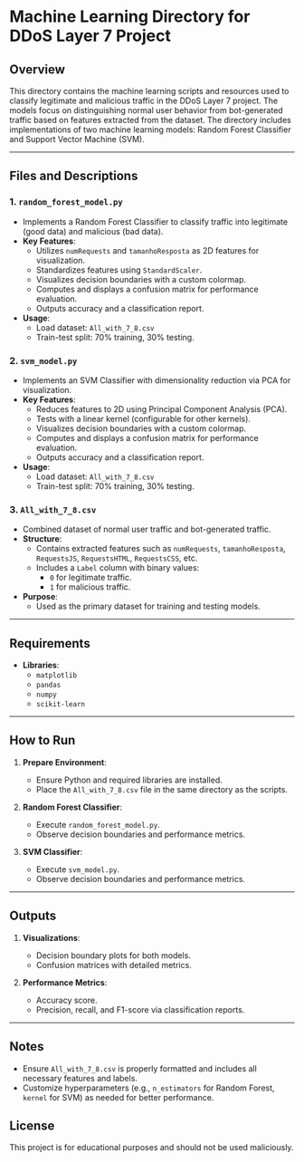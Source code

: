 # Machine Learning Directory for DDoS Layer 7 Project

## Overview

This directory contains the machine learning scripts and resources used to classify legitimate and malicious traffic in the DDoS Layer 7 project. The models focus on distinguishing normal user behavior from bot-generated traffic based on features extracted from the dataset. The directory includes implementations of two machine learning models: Random Forest Classifier and Support Vector Machine (SVM).

---

## Files and Descriptions

### 1. `random_forest_model.py`

- Implements a Random Forest Classifier to classify traffic into legitimate (good data) and malicious (bad data).
- **Key Features**:
  - Utilizes `numRequests` and `tamanhoResposta` as 2D features for visualization.
  - Standardizes features using `StandardScaler`.
  - Visualizes decision boundaries with a custom colormap.
  - Computes and displays a confusion matrix for performance evaluation.
  - Outputs accuracy and a classification report.
- **Usage**:
  - Load dataset: `All_with_7_8.csv`
  - Train-test split: 70% training, 30% testing.

### 2. `svm_model.py`

- Implements an SVM Classifier with dimensionality reduction via PCA for visualization.
- **Key Features**:
  - Reduces features to 2D using Principal Component Analysis (PCA).
  - Tests with a linear kernel (configurable for other kernels).
  - Visualizes decision boundaries with a custom colormap.
  - Computes and displays a confusion matrix for performance evaluation.
  - Outputs accuracy and a classification report.
- **Usage**:
  - Load dataset: `All_with_7_8.csv`
  - Train-test split: 70% training, 30% testing.

### 3. `All_with_7_8.csv`

- Combined dataset of normal user traffic and bot-generated traffic.
- **Structure**:
  - Contains extracted features such as `numRequests`, `tamanhoResposta`, `RequestsJS`, `RequestsHTML`, `RequestsCSS`, etc.
  - Includes a `Label` column with binary values:
    - `0` for legitimate traffic.
    - `1` for malicious traffic.
- **Purpose**:
  - Used as the primary dataset for training and testing models.

---

## Requirements

- **Libraries**:
  - `matplotlib`
  - `pandas`
  - `numpy`
  - `scikit-learn`

---

## How to Run

1. **Prepare Environment**:
   - Ensure Python and required libraries are installed.
   - Place the `All_with_7_8.csv` file in the same directory as the scripts.

2. **Random Forest Classifier**:
   - Execute `random_forest_model.py`.
   - Observe decision boundaries and performance metrics.

3. **SVM Classifier**:
   - Execute `svm_model.py`.
   - Observe decision boundaries and performance metrics.

---

## Outputs

1. **Visualizations**:
   - Decision boundary plots for both models.
   - Confusion matrices with detailed metrics.

2. **Performance Metrics**:
   - Accuracy score.
   - Precision, recall, and F1-score via classification reports.

---

## Notes

- Ensure `All_with_7_8.csv` is properly formatted and includes all necessary features and labels.
- Customize hyperparameters (e.g., `n_estimators` for Random Forest, `kernel` for SVM) as needed for better performance.

## License

This project is for educational purposes and should not be used maliciously.

